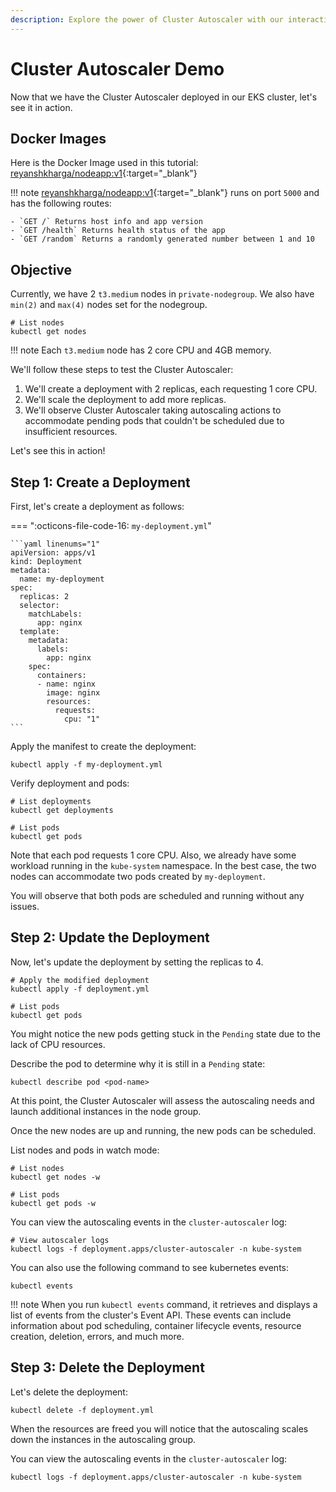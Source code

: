 ```yaml
---
description: Explore the power of Cluster Autoscaler with our interactive demo! Optimize resource utilization, enhance scalability, and streamline your Kubernetes cluster management effortlessly. Witness seamless auto-scaling in action. 
---
```


# Cluster Autoscaler Demo

Now that we have the Cluster Autoscaler deployed in our EKS cluster, let's see it in action.


## Docker Images

Here is the Docker Image used in this tutorial: [reyanshkharga/nodeapp:v1]{:target="_blank"}

!!! note
    [reyanshkharga/nodeapp:v1]{:target="_blank"} runs on port `5000` and has the following routes:

    - `GET /` Returns host info and app version
    - `GET /health` Returns health status of the app
    - `GET /random` Returns a randomly generated number between 1 and 10


## Objective

Currently, we have 2 `t3.medium` nodes in `private-nodegroup`. We also have `min(2)` and `max(4)` nodes set for the nodegroup.

```
# List nodes
kubectl get nodes
```

!!! note
    Each `t3.medium` node has 2 core CPU and 4GB memory.

We'll follow these steps to test the Cluster Autoscaler:

1. We'll create a deployment with 2 replicas, each requesting 1 core CPU.
2. We'll scale the deployment to add more replicas.
3. We'll observe Cluster Autoscaler taking autoscaling actions to accommodate pending pods that couldn't be scheduled due to insufficient resources.

Let's see this in action!


## Step 1: Create a Deployment

First, let's create a deployment as follows:

=== ":octicons-file-code-16: `my-deployment.yml`"

    ```yaml linenums="1"
    apiVersion: apps/v1
    kind: Deployment
    metadata:
      name: my-deployment
    spec:
      replicas: 2
      selector:
        matchLabels:
          app: nginx
      template:
        metadata:
          labels:
            app: nginx
        spec:
          containers:
          - name: nginx
            image: nginx
            resources:
              requests:
                cpu: "1"
    ```

Apply the manifest to create the deployment:

```
kubectl apply -f my-deployment.yml
```

Verify deployment and pods:

```
# List deployments
kubectl get deployments

# List pods
kubectl get pods
```

Note that each pod requests 1 core CPU. Also, we already have some workload running in the `kube-system` namespace. In the best case, the two nodes can accommodate two pods created by `my-deployment`.

You will observe that both pods are scheduled and running without any issues.


## Step 2: Update the Deployment

Now, let's update the deployment by setting the replicas to 4.

```
# Apply the modified deployment
kubectl apply -f deployment.yml

# List pods
kubectl get pods
```

You might notice the new pods getting stuck in the `Pending` state due to the lack of CPU resources.

Describe the pod to determine why it is still in a `Pending` state:

```
kubectl describe pod <pod-name>
```

At this point, the Cluster Autoscaler will assess the autoscaling needs and launch additional instances in the node group.

Once the new nodes are up and running, the new pods can be scheduled.

List nodes and pods in watch mode:

```
# List nodes
kubectl get nodes -w

# List pods
kubectl get pods -w
```

You can view the autoscaling events in the `cluster-autoscaler` log:

```
# View autoscaler logs
kubectl logs -f deployment.apps/cluster-autoscaler -n kube-system
```

You can also use the following command to see kubernetes events:

```
kubectl events
```

!!! note
    When you run `kubectl events` command, it retrieves and displays a list of events from the cluster's Event API. These events can include information about pod scheduling, container lifecycle events, resource creation, deletion, errors, and much more.


## Step 3: Delete the Deployment

Let's delete the deployment:

```
kubectl delete -f deployment.yml
```

When the resources are freed you will notice that the autoscaling scales down the instances in the autoscaling group.

You can view the autoscaling events in the `cluster-autoscaler` log:

```
kubectl logs -f deployment.apps/cluster-autoscaler -n kube-system
```



<!-- Hyperlinks -->
[reyanshkharga/nodeapp:v1]: https://hub.docker.com/r/reyanshkharga/nodeapp